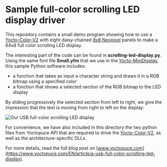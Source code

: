 Sample full-color scrolling LED display driver
==============================================

This repository contains a small demo program showing how to use a [Yocto-Color-V2](https://www.yoctopuce.com/EN/products/usb-actuators/yocto-color-v2) with eight daisy-chained [8x8 Neopixel]("https://www.adafruit.com/product/1487) panels to make a 64x8 full color scrolling LED display.

The interesting part of the code can be found in **scrolling-led-display.py**. Using the same font file **Small.yfm** that we use in the [Yocto-MiniDisplay](https://www.yoctopuce.com/EN/products/usb-displays/yocto-minidisplay), this sample Python software includes:<ul>
<li>a function that takes as input a character string and draws it in a RGB bitmap using a specified color</li>
<li>a fonction that shows a selected section of the RGB bitmap to the LED display</li>
</ul>
By sliding progressively the selected section from left to right, we give the impression that the text is moving from right to left on the display:

![Our USB full-color scrolling LED display](https://www.yoctopuce.com/EN/interactive/img/scrolling-text.gif)

For convenience, we have also included in this directory the two python files from Yoctopuce API that are required to drive the [Yocto-Color-V2](https://www.yoctopuce.com/EN/products/usb-actuators/yocto-color-v2), as well as the architecture-specific DLLs.

For more details, read the full blog post on [www.yoctopuce.com](https://www.yoctopuce.com/EN/article/a-usb-full-color-scrolling-led-display).

